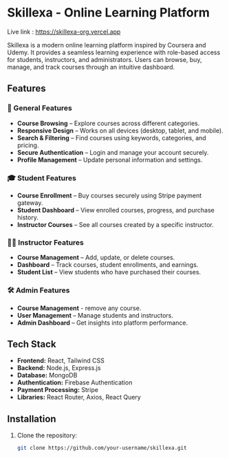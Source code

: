 # Skillexa - Online Learning Platform

Live link : https://skillexa-org.vercel.app

Skillexa is a modern online learning platform inspired by Coursera and Udemy. It provides a seamless learning experience with role-based access for students, instructors, and administrators. Users can browse, buy, manage, and track courses through an intuitive dashboard.

## Features

### 🚀 General Features

- **Course Browsing** – Explore courses across different categories.
- **Responsive Design** – Works on all devices (desktop, tablet, and mobile).
- **Search & Filtering** – Find courses using keywords, categories, and pricing.
- **Secure Authentication** – Login and manage your account securely.
- **Profile Management** – Update personal information and settings.

### 🎓 Student Features

- **Course Enrollment** – Buy courses securely using Stripe payment gateway.
- **Student Dashboard** – View enrolled courses, progress, and purchase history.
- **Instructor Courses** – See all courses created by a specific instructor.

### 🧑‍🏫 Instructor Features

- **Course Management** – Add, update, or delete courses.
- **Dashboard** – Track courses, student enrollments, and earnings.
- **Student List** – View students who have purchased their courses.

### 🛠️ Admin Features

- **Course Management** - remove any course.
- **User Management** – Manage students and instructors.
- **Admin Dashboard** – Get insights into platform performance.

## Tech Stack

- **Frontend:** React, Tailwind CSS
- **Backend:** Node.js, Express.js
- **Database:** MongoDB
- **Authentication:** Firebase Authentication
- **Payment Processing:** Stripe
- **Libraries:** React Router, Axios, React Query

## Installation

1. Clone the repository:
   ```bash
   git clone https://github.com/your-username/skillexa.git
   ```

